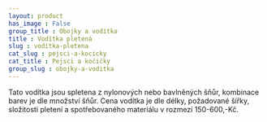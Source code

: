 ```yaml
---
layout: product
has_image : False
group_title : Obojky a vodítka
title : Vodítka pletená
slug : voditka-pletena
cat_slug : pejsci-a-kocicky
cat_title : Pejsci a kočičky
group_slug : obojky-a-voditka
---
```


Tato vodítka jsou spletena z nylonových nebo bavlněných šňůr, kombinace barev je dle množství šňůr. Cena vodítka je dle délky, požadované šířky, složitosti pletení a spotřebovaného materiálu v rozmezí 150-600,-Kč.


